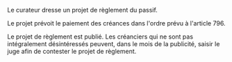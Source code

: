   
Le curateur dresse un projet de règlement du passif.   

  
Le projet prévoit le paiement des créances dans l'ordre prévu à l'article 796.   

  
Le projet de règlement est publié. Les créanciers qui ne sont pas intégralement désintéressés peuvent, dans le mois de la publicité, saisir le juge afin de contester le projet de règlement.  
